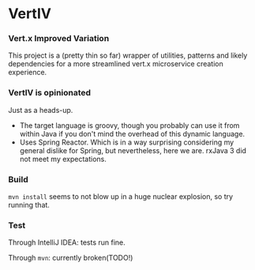 # VertIV
### Vert.x Improved Variation
This project is a (pretty thin so far) wrapper of utilities, patterns and likely dependencies
for a more streamlined vert.x microservice creation experience. 

### VertIV is opinionated
Just as a heads-up.
* The target language is groovy,
  though you probably can use it from within Java if you don't mind the overhead of this dynamic 
  language.
* Uses Spring Reactor. Which is in a way surprising considering my general dislike for Spring,
but nevertheless, here we are. rxJava 3 did not meet my expectations.

### Build

``mvn install`` seems to not blow up in a huge nuclear explosion, so try running that.

### Test

Through IntelliJ IDEA: tests run fine.

Through ``mvn``: currently broken(TODO!)